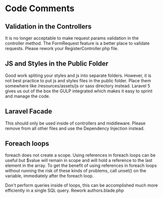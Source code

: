 # Code Comments 

## Validation in the Controllers
It is no longer acceptable to make request params validation in the controller method. The FormRequest feature is a better place to validate requests. Please rework your RegisterController.php file.

## JS and Styles in the Public Folder
Good work spliting your styles and js into separate folders. However, it is not best practice to put js and styles files in the public folder. Place them somewhere like /resources/assets/js or sass directory instead. Laravel 5 gives us out of the box the GULP integrated which makes it easy to sprint and manage the code.

## Laravel Facade 
This should only be used inside of controllers and middleware. Please remove from all other files and use the Dependency Injection instead.

## Foreach loops
foreach does not create a scope. Using references in foreach loops can be useful but $value will remain in scope and will hold a reference to the last element in the array. To get the benefit of using references in foreach loops without running the risk of these kinds of problems, call unset() on the variable, immediately after the foreach loop.

Don't perform queries inside of loops, this can be accomplished much more efficiently in a single SQL query. Rework authors.blade.php